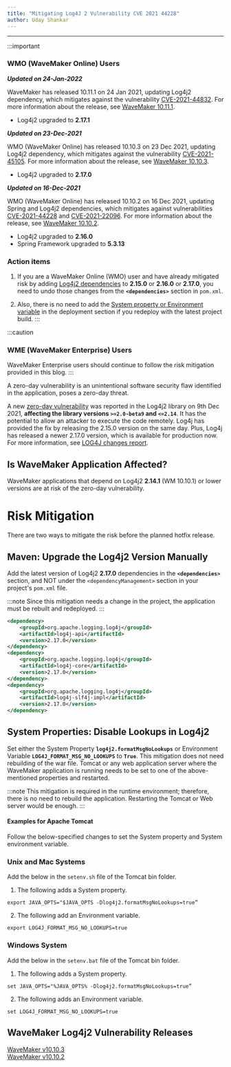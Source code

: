 ```yaml
---
title: "Mitigating Log4J 2 Vulnerability CVE 2021 44228"
author: Uday Shankar
---
```

---

:::important
### WMO (WaveMaker Online) Users 

***Updated on 24-Jan-2022***

WaveMaker has released 10.11.1 on 24 Jan 2021, updating Log4j2 dependency, which mitigates against the vulnerability [CVE-2021-44832](https://cve.mitre.org/cgi-bin/cvename.cgi?name=CVE-2021-44832). For more information about the release, see [WaveMaker 10.11.1](/learn/wavemaker-release-notes/v10-11-1).

- Log4j2 upgraded to **2.17.1**

***Updated on 23-Dec-2021***

WMO (WaveMaker Online) has released 10.10.3 on 23 Dec 2021, updating Log4j2 dependency, which mitigates against the vulnerability [CVE-2021-45105](https://nvd.nist.gov/vuln/detail/CVE-2021-45105). For more information about the release, see [WaveMaker 10.10.3](/learn/wavemaker-release-notes/v10-10-3).

- Log4j2 upgraded to **2.17.0**

***Updated on 16-Dec-2021***

WMO (WaveMaker Online) has released 10.10.2 on 16 Dec 2021, updating Spring and Log4j2 dependencies, which mitigates against vulnerabilities [CVE-2021-44228](https://nvd.nist.gov/vuln/detail/CVE-2021-44228) and [CVE-2021-22096](https://nvd.nist.gov/vuln/detail/CVE-2021-22096). For more information about the release, see [WaveMaker 10.10.2](/learn/wavemaker-release-notes/v10-10-2).


- Log4j2 upgraded to **2.16.0**
- Spring Framework upgraded to **5.3.13**

### Action items

1. If you are a WaveMaker Online (WMO) user and have already mitigated risk by adding [Log4j2 dependencies](#maven-upgrade-the-log4j2-version-manually) to **2.15.0** or **2.16.0** or **2.17.0**, you need to undo those changes from the **`<dependencies>`** section in `pom.xml`. 

2. Also, there is no need to add the [System property or Environment variable](#system-properties-disable-lookups-in-log4j2) in the deployment section if you redeploy with the latest project build.
:::

:::caution
### WME (WaveMaker Enterprise) Users 

WaveMaker Enterprise users should continue to follow the risk mitigation provided in this blog.
:::

A zero-day vulnerability is an unintentional software security flaw identified in the application, poses a zero-day threat. 

A new [zero-day vulnerability](https://cve.mitre.org/cgi-bin/cvename.cgi?name=CVE-2021-44228) was reported in the Log4j2 library on 9th Dec 2021, **affecting the library versions `>=2.0-beta9` and `<=2.14`**. It has the potential to allow an attacker to execute the code remotely. Log4j has provided the fix by releasing the 2.15.0 version on the same day. Plus, Log4j has released a newer 2.17.0 version, which is available for production now. For more information, see [LOG4J changes report](https://logging.apache.org/log4j/2.x/changes-report.html#a2.17.0).

<!--truncate-->

## Is WaveMaker Application Affected?

WaveMaker applications that depend on Log4j2 **2.14.1** (WM 10.10.1) or lower versions are at risk of the zero-day vulnerability. 

# Risk Mitigation

There are two ways to mitigate the risk before the planned hotfix release.

## Maven: Upgrade the Log4j2 Version Manually

Add the latest version of Log4j2 **2.17.0** dependencies in the **`<dependencies>`** section, and NOT under the `<dependencyManagement>` section in your project's `pom.xml` file.

:::note
Since this mitigation needs a change in the project, the application must be rebuilt and redeployed.
:::

```xml
<dependency>
    <groupId>org.apache.logging.log4j</groupId>
    <artifactId>log4j-api</artifactId>
    <version>2.17.0</version>
</dependency>
<dependency>
    <groupId>org.apache.logging.log4j</groupId>
    <artifactId>log4j-core</artifactId>
    <version>2.17.0</version>
</dependency>
<dependency>
    <groupId>org.apache.logging.log4j</groupId>
    <artifactId>log4j-slf4j-impl</artifactId>
    <version>2.17.0</version>
</dependency>
```

## System Properties: Disable Lookups in Log4j2

Set either the System Property **`log4j2.formatMsgNoLookups`** or Environment Variable **`LOG4J_FORMAT_MSG_NO_LOOKUPS`** to **`True`**. This mitigation does not need rebuilding of the war file. Tomcat or any web application server where the WaveMaker application is running needs to be set to one of the above-mentioned properties and restarted.

:::note
This mitigation is required in the runtime environment; therefore, there is no need to rebuild the application. Restarting the Tomcat or Web server would be enough.
:::

#### Examples for Apache Tomcat

Follow the below-specified changes to set the System property and System environment variable.


### Unix and Mac Systems

Add the below in the `setenv.sh` file of the Tomcat bin folder. 

1. The following adds a System property.

```
export JAVA_OPTS="$JAVA_OPTS -Dlog4j2.formatMsgNoLookups=true” 
```

2. The following add an Environment variable.

```
export LOG4J_FORMAT_MSG_NO_LOOKUPS=true 
```

### Windows System 

Add the below in the `setenv.bat` file of the Tomcat bin folder.

1. The following adds a System property.

```
set JAVA_OPTS="%JAVA_OPTS% -Dlog4j2.formatMsgNoLookups=true”
```

2. The following adds an Environment variable.

```
set LOG4J_FORMAT_MSG_NO_LOOKUPS=true 
```

## WaveMaker Log4j2 Vulnerability Releases

[WaveMaker v10.10.3](/learn/wavemaker-release-notes/v10-10-3)  
[WaveMaker v10.10.2](/learn/wavemaker-release-notes/v10-10-2)  